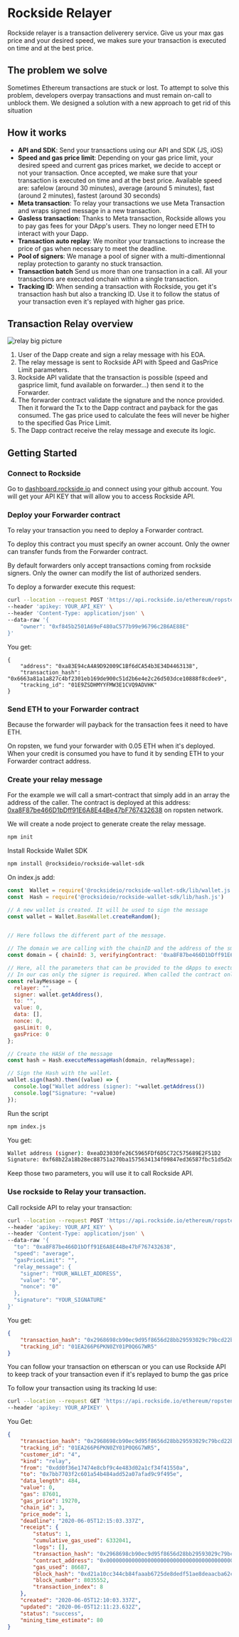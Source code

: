 # Rockside Relayer

Rockside relayer is a transaction deliverery service. Give us your max gas price and your desired speed, we makes sure your transaction is executed on time and at the best price.

## The problem we solve
Sometimes Ethereum transactions are stuck or lost.
To attempt to solve this problem, developers overpay transactions and must remain on-call to unblock them.
We designed a solution with a new approach to get rid of this situation

## How it works

* **API and SDK**: Send your transactions using our API and SDK (JS, iOS)
* **Speed and gas price limit**: Depending on your gas price limit, your desired speed and current  gas prices market, we decide to accept or not your transaction. Once accepted, we make sure that your transaction is executed on time and at the best price. Available speed are: safelow (around 30 minutes), average (around 5 minutes), fast (around 2 minutes), fastest (around 30 seconds)
* **Meta transaction**: To relay your transactions we use Meta Transaction and wraps signed message in a new transaction.
* **Gasless transaction:** Thanks to Meta transaction, Rockside allows you to pay gas fees for your DApp's users. They no longer need ETH to interact with your Dapp.
* **Transaction auto replay**: We monitor your transactions to increase the price of gas when necessary to meet the deadline.
* **Pool of signers**: We manage a pool of signer with a multi-dimentionnal replay protection to garanty no stuck transaction.
* **Transaction batch** Send us more than one transaction in a call. All your transactions are executed onchain within a single transaction.
* **Tracking ID**: When sending a transaction with Rockside, you get it's transaction hash but also a trancking ID. Use it to follow the status of your transaction even it's replayed with higher gas price.

## Transaction Relay overview

![relay big picture](images/tx-relay-overview.png "image_tooltip")

1. User of the Dapp create and sign a relay message with his EOA.
2. The relay message is sent to Rockside API with Speed and GasPrice Limit parameters.
3. Rockside API validate that the transaction is possible (speed and gasprice limit, fund available on forwarder...) then send it to the Forwarder.
4. The forwarder contract validate the signature and the nonce provided. Then it forward the Tx to the Dapp contract and payback for the gas consumed. The gas price used to calculate the fees will never be higher to the specified Gas Price Limit.
5. The Dapp contract receive the relay message and execute its logic.

## Getting Started

### Connect to Rockside

Go to [dashboard.rockside.io](https://dashboard.rockside.io) and connect using your github account.
You will get your API KEY that will allow you to access Rockside API.

### Deploy your Forwarder contract

To relay your transaction you need to deploy a Forwarder contract.

To deploy this contract you must specify an owner account. Only the owner can transfer funds from the Forwarder contract.

By default forwarders only accept transactions coming from rockside signers. Only the owner can modify the list of authorized senders.

To deploy a forwarder execute this request:

```bash
curl --location --request POST 'https://api.rockside.io/ethereum/ropsten/forwarders' \
--header 'apikey: YOUR_API_KEY' \
--header 'Content-Type: application/json' \
--data-raw '{
	"owner": "0xf845b2501A69eF480aC577b99e96796c2B6AE88E"
}'
```

You get:
```
{
    "address": "0xa83E94cA4A9D92009C1Bf6dCA54b3E34D4463138",
    "transaction_hash": "0x6663a81a1a827c4bf2301eb169de900c51d2b6e4e2c26d503dce10888f8cdee9",
    "tracking_id": "01E9ZSDHMYYFMW3E1CVQ9ADVHK"
}
```

### Send ETH to your Forwarder contract
Because the forwarder will payback for the transaction fees it need to have ETH.

On ropsten, we fund your forwarder with 0.05 ETH when it's deployed.
When your credit is consumed you have to fund it by sending ETH to your Forwarder contract address.

### Create your relay message

For the example we will call a smart-contract that simply add in an array the address of the caller.
The contract is deployed at this address: [0xa8F87be466D1bDff91E6A8E44Be47bF767432638](https://ropsten.etherscan.io/address/0xa8f87be466d1bdff91e6a8e44be47bf767432638) on ropsten network.


We will create a node project to generate create the relay message.

```bash
npm init
```

Install Rockside Wallet SDK

```bash
npm install @rocksideio/rockside-wallet-sdk
```

On index.js add:

```js
const  Wallet = require('@rocksideio/rockside-wallet-sdk/lib/wallet.js')
const  Hash = require('@rocksideio/rockside-wallet-sdk/lib/hash.js')

// A new wallet is created. It will be used to sign the message
const wallet = Wallet.BaseWallet.createRandom();


// Here follows the different part of the message.

// The domain we are calling with the chainID and the address of the smart-contract we are calling.
const domain = { chainId: 3, verifyingContract: '0xa8F87be466D1bDff91E6A8E44Be47bF767432638' };

// Here, all the parameters that can be provided to the dApps to exectute the requested transaction.
// In our cas only the signer is required. When called the contract only add the signer to an array of caller.
const relayMessage = {
  relayer: "",
  signer: wallet.getAddress(),
  to: "",
  value: 0,
  data: [],
  nonce: 0,
  gasLimit: 0,
  gasPrice: 0
};

// Create the HASH of the message
const hash = Hash.executeMessageHash(domain, relayMessage);

// Sign the Hash with the wallet.
wallet.sign(hash).then((value) => {
  console.log("Wallet address (signer): "+wallet.getAddress())
  console.log("Signature: "+value)
});
```

Run the script

```bash
npm index.js
```

You get:

```bash
Wallet address (signer): 0xeaD23030fe26C5965FDf6D5C72C575689E2F51D2
Signature: 0xf68b22a18b28ec88751a270ba1575634134f09847ed36587fbc51d5d2de1aef927d8cec7d7d0f870c7fc5ecfd59e9407f5b2c0ce0824dc988de427aaede89f681c
```

Keep those two parameters, you will use it to call Rockside API.

### Use rockside to Relay your transaction.

Call rockside API to relay your transaction:

```bash
curl --location --request POST 'https://api.rockside.io/ethereum/ropsten/forwarders/FORWARDER_ADDRESS/forward' \
--header 'apikey: YOUR_API_KEY' \
--header 'Content-Type: application/json' \
--data-raw '{
  "to": "0xa8F87be466D1bDff91E6A8E44Be47bF767432638",
  "speed": "average",
  "gasPriceLimit": "",
  "relay_message": {
    "signer": "YOUR_WALLET_ADDRESS",
    "value": "0",
    "nonce": "0"
  },
  "signature": "YOUR_SIGNATURE"
}'
```

You get:

```json
{
    "transaction_hash": "0x2968698cb90ec9d95f8656d28bb29593029c79bcd22b42dc6b9469cb03729e2a",
    "tracking_id": "01EA266P6PKN0ZY01P0Q6G7WR5"
}
```

You can follow your transaction on etherscan or you can use Rockside API to keep track of your transaction even if it's replayed to bump the gas price

To follow your transaction using its tracking Id use:

```bash
curl --location --request GET 'https://api.rockside.io/ethereum/ropsten/transactions/TX_TRACKING_ID' \
--header 'apikey: YOUR_APIKEY' \
```

You Get:

```json
{
    "transaction_hash": "0x2968698cb90ec9d95f8656d28bb29593029c79bcd22b42dc6b9469cb03729e2a",
    "tracking_id": "01EA266P6PKN0ZY01P0Q6G7WR5",
    "customer_id": "4",
    "kind": "relay",
    "from": "0xdd0f36e17474e8cbf9c4e483d02a1cf34f41550a",
    "to": "0x7bb7703f2c601a54b484add52a07afad9c9f495e",
    "data_length": 484,
    "value": 0,
    "gas": 87601,
    "gas_price": 19270,
    "chain_id": 3,
    "price_mode": 1,
    "deadline": "2020-06-05T12:15:03.337Z",
    "receipt": {
        "status": 1,
        "cumulative_gas_used": 6332041,
        "logs": [],
        "transaction_hash": "0x2968698cb90ec9d95f8656d28bb29593029c79bcd22b42dc6b9469cb03729e2a",
        "contract_address": "0x0000000000000000000000000000000000000000",
        "gas_used": 86687,
        "block_hash": "0xd21a10cc344cb84faaab6725de8dedf51ae8deaacba62c6e0a570dc2578481f2",
        "block_number": 8035552,
        "transaction_index": 8
    },
    "created": "2020-06-05T12:10:03.337Z",
    "updated": "2020-06-05T12:11:23.632Z",
    "status": "success",
    "mining_time_estimate": 80
}
```


